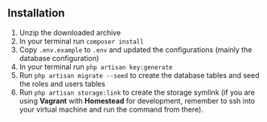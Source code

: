 ## Installation

1. Unzip the downloaded archive
2. In your terminal run `composer install`
3. Copy `.env.example` to `.env` and updated the configurations (mainly the database configuration)
4. In your terminal run `php artisan key:generate`
5. Run `php artisan migrate --seed` to create the database tables and seed the roles and users tables
6. Run `php artisan storage:link` to create the storage symlink (if you are using **Vagrant** with **Homestead** for development, remember to ssh into your virtual machine and run the command from there).
